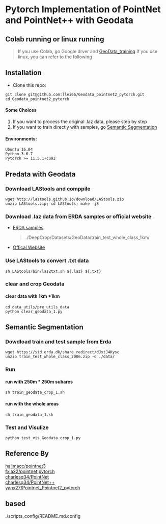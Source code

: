 # Pytorch Implementation of PointNet and PointNet++ with Geodata

## Colab running or linux running
> If you use Colab, go Google drver and [GeoData_training](https://colab.research.google.com/drive/1cpAzWEQn3T408g6yM97IEwiQx8mLQoP8?usp=sharing)
> If you use linux, you can refer to the following

## Installation
- Clone this repo:
```buildoutcfg
git clone git@github.com:llei66/Geodata_pointnet2_pytorch.git
cd Geodata_pointnet2_pytorch
```

#### Some Choices
1. If you want to process the original .laz data, please step by step
2. If you want to train directly with samples, go [Semantic Segmentation](#jump)

#### Environments:
```
Ubuntu 16.04 
Python 3.6.7 
Pytorch >= 11.5.1+cu92
```


## Predata with Geodata

### Download LAStools and comppile
```buildoutcfg
wget http://lastools.github.io/download/LAStools.zip
unzip LAStools.zip; cd LAStools; make -j8
```

### Download .laz data from ERDA samples or official website
- [ERDA samples](https://erda.dk/wsgi-bin/fileman.py?path=DeepCrop/)
  > ./DeepCrop/Datasets/GeoData/train_test_whole_class_1km/
- [Offical Website](https://download.kortforsyningen.dk/content/dhmpunktsky)
### Use LAStools to convert .txt data
```buildoutcfg
sh LAStools/bin/las2txt.sh ${.laz} ${.txt}
```
### clear and crop Geodata

#### clear data with 1km *1km
```buildoutcfg
cd data_utils/pre_utils_data
python clear_geodata_1.py
```

## <a name='jump'> Semantic Segmentation </a>

### Dowdload train and test sample from Erda
```
wget https://sid.erda.dk/share_redirect/dJxtJ4Kysc
unzip train_test_whole_class_200m.zip -d ./data/
```
### Run

#### run with 250m * 250m subares
```
sh train_geodata_crop_1.sh
```

#### run with the whole areas
```buildoutcfg
sh train_geodata_1.sh
```
### Test and Visulize
```buildoutcfg
python test_vis_Geodata_crop_1.py
```

## Reference By
[halimacc/pointnet3](https://github.com/halimacc/pointnet3)<br>
[fxia22/pointnet.pytorch](https://github.com/fxia22/pointnet.pytorch)<br>
[charlesq34/PointNet](https://github.com/charlesq34/pointnet) <br>
[charlesq34/PointNet++](https://github.com/charlesq34/pointnet2) <br>
[yanx27/Pointnet_Pointnet2_pytorch](https://github.com/yanx27/Pointnet_Pointnet2_pytorch)



## based 
./scripts_config/README.md.config
